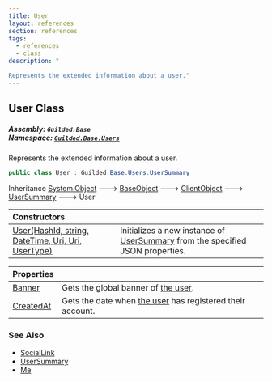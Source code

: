```yaml
---
title: User
layout: references
section: references
tags:
  - references
  - class
description: "

Represents the extended information about a user."
---
```


## User Class
##### **Assembly:** `Guilded.Base`<br/>**Namespace:** [`Guilded.Base.Users`](Guilded.Base.Users 'Guilded.Base.Users')

Represents the extended information about a user.

```csharp
public class User : Guilded.Base.Users.UserSummary
```

Inheritance [System.Object](https://docs.microsoft.com/en-us/dotnet/api/System.Object 'System.Object') &#129106; [BaseObject](BaseObject 'Guilded.Base.BaseObject') &#129106; [ClientObject](ClientObject 'Guilded.Base.ClientObject') &#129106; [UserSummary](UserSummary 'Guilded.Base.Users.UserSummary') &#129106; User

| Constructors | |
| :--- | :--- |
| [User(HashId, string, DateTime, Uri, Uri, UserType)](User.User(HashId,string,DateTime,Uri,Uri,UserType) 'Guilded.Base.Users.User.User(Guilded.Base.HashId, string, System.DateTime, Uri, Uri, Guilded.Base.Users.UserType)') | Initializes a new instance of [UserSummary](UserSummary 'Guilded.Base.Users.UserSummary') from the specified JSON properties. |

| Properties | |
| :--- | :--- |
| [Banner](User.Banner 'Guilded.Base.Users.User.Banner') | Gets the global banner of [the user](User 'Guilded.Base.Users.User'). |
| [CreatedAt](User.CreatedAt 'Guilded.Base.Users.User.CreatedAt') | Gets the date when [the user](User 'Guilded.Base.Users.User') has registered their account. |

### See Also
- [SocialLink](SocialLink 'Guilded.Base.Users.SocialLink')
- [UserSummary](UserSummary 'Guilded.Base.Users.UserSummary')
- [Me](Me 'Guilded.Base.Users.Me')